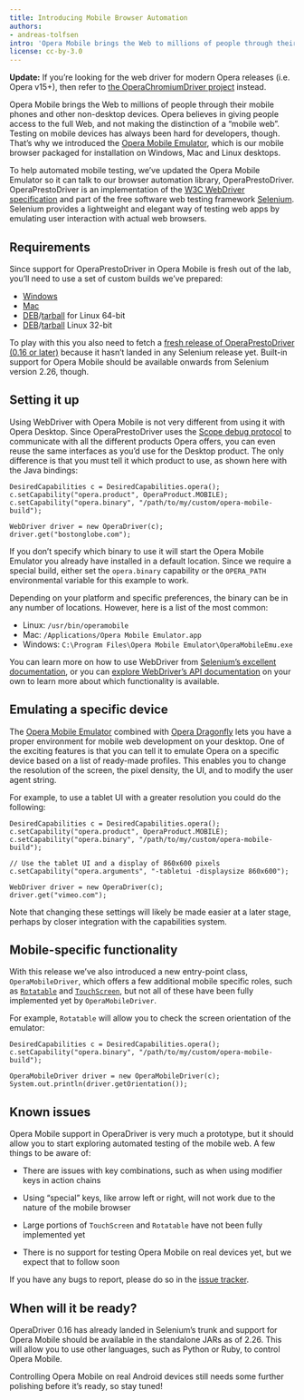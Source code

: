 ```yaml
---
title: Introducing Mobile Browser Automation
authors:
- andreas-tolfsen
intro: 'Opera Mobile brings the Web to millions of people through their mobile phones and other non-desktop devices. Opera believes in giving people access to the full Web, and not making the distinction of a “mobile web”. To help automated mobile testing, we’ve updated the Opera Mobile Emulator so it can talk to our browser automation library, OperaPrestoDriver.'
license: cc-by-3.0
---
```


**Update:** If you’re looking for the web driver for modern Opera releases (i.e. Opera v15+), then refer to [the OperaChromiumDriver project](https://github.com/operasoftware/operachromiumdriver) instead.

Opera Mobile brings the Web to millions of people through their mobile phones and other non-desktop devices. Opera believes in giving people access to the full Web, and not making the distinction of a “mobile web”. Testing on mobile devices has always been hard for developers, though. That’s why we introduced the [Opera Mobile Emulator](http://www.opera.com/developer/tools/mobile/), which is our mobile browser packaged for installation on Windows, Mac and Linux desktops.

To help automated mobile testing, we’ve updated the Opera Mobile Emulator so it can talk to our browser automation library, OperaPrestoDriver. OperaPrestoDriver is an implementation of the [W3C WebDriver specification](http://dvcs.w3.org/hg/webdriver/raw-file/tip/webdriver-spec.html) and part of the free software web testing framework [Selenium](http://seleniumhq.org/). Selenium provides a lightweight and elegant way of testing web apps by emulating user interaction with actual web browsers.

## Requirements

Since support for OperaPrestoDriver in Opera Mobile is fresh out of the lab, you’ll need to use a set of custom builds we’ve prepared:

* [Windows](http://www.opera.com/download/get.pl?id=34969&sub=true&nothanks=yes&location=360)
* [Mac](http://www.opera.com/download/get.pl?id=34970&sub=true&nothanks=yes&location=360)
* [DEB](http://www.opera.com/download/get.pl?id=34967&sub=true&nothanks=yes&location=360)/[tarball](http://www.opera.com/download/get.pl?id=34968&sub=true&nothanks=yes&location=360) for Linux 64-bit
* [DEB](http://www.opera.com/download/get.pl?id=34965&sub=true&nothanks=yes&location=360)/[tarball](http://www.opera.com/download/get.pl?id=34966&sub=true&nothanks=yes&location=360) Linux 32-bit

To play with this you also need to fetch a [fresh release of OperaPrestoDriver (0.16 or later)](https://github.com/operasoftware/operaprestodriver/downloads) because it hasn’t landed in any Selenium release yet. Built-in support for Opera Mobile should be available onwards from Selenium version 2.26, though.

## Setting it up

Using WebDriver with Opera Mobile is not very different from using it with Opera Desktop. Since OperaPrestoDriver uses the [Scope debug protocol](http://dragonfly.opera.com/app/scope-interface/) to communicate with all the different products Opera offers, you can even reuse the same interfaces as you’d use for the Desktop product. The only difference is that you must tell it which product to use, as shown here with the Java bindings:

	DesiredCapabilities c = DesiredCapabilities.opera();
	c.setCapability("opera.product", OperaProduct.MOBILE);
	c.setCapability("opera.binary", "/path/to/my/custom/opera-mobile-build");

	WebDriver driver = new OperaDriver(c);
	driver.get("bostonglobe.com");

If you don’t specify which binary to use it will start the Opera Mobile Emulator you already have installed in a default location. Since we require a special build, either set the `opera.binary` capability or the `OPERA_PATH` environmental variable for this example to work.

Depending on your platform and specific preferences, the binary can be in any number of locations. However, here is a list of the most common:

* Linux: `/usr/bin/operamobile`
* Mac: `/Applications/Opera Mobile Emulator.app`
* Windows: `C:\Program Files\Opera Mobile Emulator\OperaMobileEmu.exe`

You can learn more on how to use WebDriver from [Selenium’s excellent documentation](http://seleniumhq.org/docs/03_webdriver.html), or you can [explore WebDriver’s API documentation](http://selenium.googlecode.com/svn/trunk/docs/api/java/index.html) on your own to learn more about which functionality is available.

## Emulating a specific device

The [Opera Mobile Emulator](http://www.opera.com/developer/tools/mobile/) combined with [Opera Dragonfly](http://www.opera.com/dragonfly/) lets you have a proper environment for mobile web development on your desktop. One of the exciting features is that you can tell it to emulate Opera on a specific device based on a list of ready-made profiles. This enables you to change the resolution of the screen, the pixel density, the UI, and to modify the user agent string.

For example, to use a tablet UI with a greater resolution you could do the following:

	DesiredCapabilities c = DesiredCapabilities.opera();
	c.setCapability("opera.product", OperaProduct.MOBILE);
	c.setCapability("opera.binary", "/path/to/my/custom/opera-mobile-build");

	// Use the tablet UI and a display of 860x600 pixels
	c.setCapability("opera.arguments", "-tabletui -displaysize 860x600");

	WebDriver driver = new OperaDriver(c);
	driver.get("vimeo.com");

Note that changing these settings will likely be made easier at a later stage, perhaps by closer integration with the capabilities system.

## Mobile-specific functionality

With this release we’ve also introduced a new entry-point class, `OperaMobileDriver`, which offers a few additional mobile specific roles, such as [`Rotatable`](http://selenium.googlecode.com/svn/trunk/docs/api/java/org/openqa/selenium/Rotatable.html) and [`TouchScreen`](http://selenium.googlecode.com/svn/trunk/docs/api/java/org/openqa/selenium/TouchScreen.html), but not all of these have been fully implemented yet by `OperaMobileDriver`.

For example, `Rotatable` will allow you to check the screen orientation of the emulator:

	DesiredCapabilities c = DesiredCapabilities.opera();
	c.setCapability("opera.binary", "/path/to/my/custom/opera-mobile-build");

	OperaMobileDriver driver = new OperaMobileDriver(c);
	System.out.println(driver.getOrientation());

## Known issues

Opera Mobile support in OperaDriver is very much a prototype, but it should allow you to start exploring automated testing of the mobile web. A few things to be aware of:

* There are issues with key combinations, such as when using modifier keys in action chains

* Using “special” keys, like arrow left or right, will not work due to the nature of the mobile browser

* Large portions of `TouchScreen` and `Rotatable` have not been fully implemented yet

* There is no support for testing Opera Mobile on real devices yet, but we expect that to follow soon

If you have any bugs to report, please do so in the [issue tracker](https://github.com/operasoftware/operaprestodriver/issues).

## When will it be ready?

OperaDriver 0.16 has already landed in Selenium’s trunk and support for Opera Mobile should be available in the standalone JARs as of 2.26.  This will allow you to use other languages, such as Python or Ruby, to control Opera Mobile.

Controlling Opera Mobile on real Android devices still needs some further polishing before it’s ready, so stay tuned!
